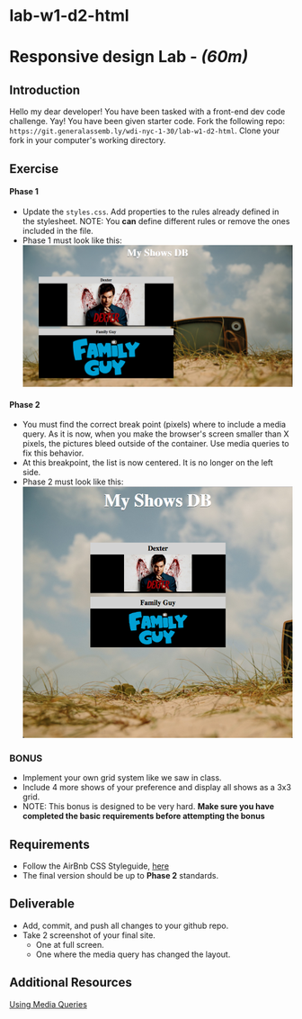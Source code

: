 # lab-w1-d2-html

# Responsive design Lab - _(60m)_

## Introduction
Hello my dear developer! You have been tasked with a front-end dev code challenge. Yay!
You have been given starter code. Fork the following repo: `https://git.generalassemb.ly/wdi-nyc-1-30/lab-w1-d2-html`.
Clone your fork in your computer's working directory.

## Exercise

#### Phase 1
- Update the `styles.css`. Add properties to the rules already defined in the stylesheet. NOTE: You **can** define different rules or remove the ones included in the file.
- Phase 1 must look like this:
![](https://raw.githubusercontent.com/rapala61/lab_images/master/diamond/phase%201.png)




#### Phase 2
- You must find the correct break point (pixels) where to include a media query. As it is now, when you make the browser's screen smaller than X pixels, the pictures bleed outside of the container. Use media queries to fix this behavior.
- At this breakpoint, the list is now centered. It is no longer on the left side.
- Phase 2 must look like this:
![](https://raw.githubusercontent.com/rapala61/lab_images/master/diamond/phase%202.png)

### BONUS
- Implement your own grid system like we saw in class.
- Include 4 more shows of your preference and display all shows as a 3x3 grid.
- NOTE: This bonus is designed to be very hard. **Make sure you have completed the basic requirements before attempting the bonus**

## Requirements
- Follow the AirBnb CSS Styleguide, [here](https://github.com/airbnb/css)
- The final version should be up to **Phase 2** standards.

## Deliverable
- Add, commit, and push all changes to your github repo.
- Take 2 screenshot of your final site.
  - One at full screen.
  - One where the media query has changed the layout.

## Additional Resources
[Using Media Queries](https://developer.mozilla.org/en-US/docs/Web/CSS/Media_Queries/Using_media_queries)
